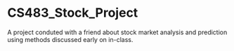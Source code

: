 # CS483_Stock_Project
A project conduted with a friend about stock market analysis and prediction using methods discussed early on in-class.
